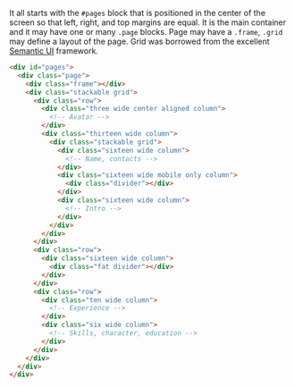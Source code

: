 It all starts with the `#pages` block that is positioned in the center of the screen so that left, right, and top margins are equal. It is the main container and it may have one or many `.page` blocks. Page may have a `.frame`, `.grid` may define a layout of the page. Grid was borrowed from the excellent [Semantic UI](https://semantic-ui.com) framework.

``` html
<div id="pages">
  <div class="page">
    <div class="frame"></div>
    <div class="stackable grid">
      <div class="row">
        <div class="three wide center aligned column">
          <!-- Avatar -->
        </div>
        <div class="thirteen wide column">
          <div class="stackable grid">
            <div class="sixteen wide column">
              <!-- Name, contacts -->
            </div>
            <div class="sixteen wide mobile only column">
              <div class="divider"></div>
            </div>
            <div class="sixteen wide column">
              <!-- Intro -->
            </div>
          </div>
        </div>
      </div>
      <div class="row">
        <div class="sixteen wide column">
          <div class="fat divider"></div>
        </div>
      </div>
      <div class="row">
        <div class="ten wide column">
          <!-- Experience -->
        </div>
        <div class="six wide column">
          <!-- Skills, character, education -->
        </div>
      </div>
    </div>
  </div>
</div>
```